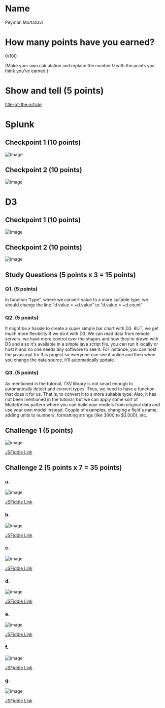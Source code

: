 # Name

Peyman Mortazavi

# How many points have you earned?

0/100

(Make your own calculation and replace the number 0 with the points you think you've earned.)

# Show and tell (5 points)

[title-of-the-article](http://link-to-an-interesting-news-article-about-big-data)

# Splunk

## Checkpoint 1 (10 points)

![Image](http://i.imgur.com/XgW9TDO.jpg)

## Checkpoint 2 (10 points)

![image](http://i.imgur.com/d8qSIMV.jpg)

# D3

## Checkpoint 1 (10 points)

![image](http://i.imgur.com/0hk3KNY.jpg)

## Checkpoint 2 (10 points)

![image](http://i.imgur.com/YIq56Xj.png)

## Study Questions (5 points x 3 = 15 points)

### Q1. (5 points)

In function "type", where we convert value to a more suitable type, we should change the line "d.value = +d.value" to "d.value = +d.count"

### Q2. (5 points)

It might be a hassle to create a super simple bar chart with D3. BUT, we get much more flexibility if we do it with D3. We can read data from remote servers, we have more control over the shapes and how they're drawn with D3 and also it's available in a simple java script file. you can run it locally or host it and no one needs any software to see it. For instance, you can host the javascript for this project so everyone can see it online and then when you change the data source, it'll automatically update.

### Q3. (5 points)

As mentioned in the tutorial, TSV library is not smart enough to automatically detect and convert types. Thus, we need to have a function that does it for us. That is, to convert it to a more suitable type. Also, it has not been mentioned in the tutorial, but we can apply some sort of Model/View pattern where you can build your models from original data and use your own model instead. Couple of examples, changing a field's name, adding units to numbers, formatting strings (like 3000 to $3,000), etc.


## Challenge 1 (5 points)

![image](image.png?raw=true)

[JSFiddle Link](http://jsfiddle.net/replace-this-path)

## Challenge 2 (5 points x 7 = 35 points)

### a. 

![image](image.png?raw=true)

[JSFiddle Link](http://jsfiddle.net/replace-this-path)

### b.

![image](image.png?raw=true)

[JSFiddle Link](http://jsfiddle.net/replace-this-path)

### c.

![image](image.png?raw=true)

[JSFiddle Link](http://jsfiddle.net/replace-this-path)

### d.

![image](image.png?raw=true)

[JSFiddle Link](http://jsfiddle.net/replace-this-path)

### e.

![image](image.png?raw=true)

[JSFiddle Link](http://jsfiddle.net/replace-this-path)

### f.

![image](image.png?raw=true)

[JSFiddle Link](http://jsfiddle.net/replace-this-path)


### g.

![image](image.png?raw=true)

[JSFiddle Link](http://jsfiddle.net/replace-this-path)
